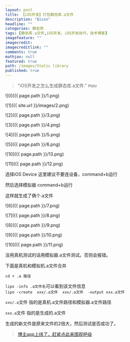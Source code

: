 ```yaml
---
layout: post
title: 【iOS开发】打包静态库.a文件
description: "Bison"
headline: ""
categories: 静态库
tags: [静态库.a文件,iOS开发，iOS开发技巧，技术博客]
imagefeature: ""
imagecredit: 
imagecreditlink: ""
comments: true
mathjax: null
featured: true
path: /images/Static library
published: true
---
```


>&quot;iOS开发之怎么生成静态库.a文件.&quot;
><small><cite title="Plato">Plato</cite></small>




![0]({{ page.path }}/1.png)<br>

![1]({{ site.url }}/images/2.png)<br>

![2]({{ page.path }}/3.png)<br>

![3]({{ page.path }}/4.png)<br>

![4]({{ page.path }}/5.png)<br>

![5]({{ page.path }}/6.png)<br>

![10]({{ page.path }}/13.png)<br>

![11]({{ page.path }}/12.png)<br>

选择iOS Device 这里建议不要连设备，command+b运行

然后选择模拟器  command+b运行 

这样就生成了俩个.a文件

![6]({{ page.path }}/7.png)<br>

![7]({{ page.path }}/8.png)<br>

![8]({{ page.path }}/9.png)<br>

![9]({{ page.path }}/10.png)<br>

![10]({{ page.path }}/11.png)<br>


没用真机测试的话用模拟器.a文件测试。否则会报错。


下面是真机和模拟机.a文件合并

`cd + .a 路径 `<br>

`lipo -info .a文件名`可以看到该文件信息<br>
`lipo -create  xxx/.a文件  xxx/.a文件  -output xxx.a文件`<br>


`xxx/.a`文件 指的是真机.a文件路径和模拟器.a文件路径<br>

`xxx.a`文件 指的是生成的.a文件<br>

生成的新文件是原来文件的2倍大，然后测试是否成功了。<br>

> [博主app上线了，赶紧点此来围观吧😄](https://itunes.apple.com/us/app/it-blog-zi-xueios-kai-fa-jin/id1067787090?l=zh&ls=1&mt=8)<br>



